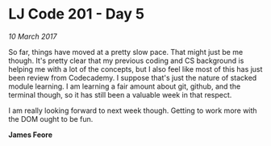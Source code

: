 # LJ Code 201 - Day 5
*10 March 2017*

So far, things have moved at a pretty slow pace. That might just be me though. It's pretty clear that my previous coding and CS background is helping me with a lot of the concepts, but I also feel like most of this has just been review from Codecademy. I suppose that's just the nature of stacked module learning. I am learning a fair amount about git, github, and the terminal though, so it has still been a valuable week in that respect.

I am really looking forward to next week though. Getting to work more with the DOM ought to be fun.

**James Feore**

